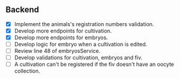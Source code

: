 ## Backend
- [x] Implement the animals's registration numbers validation.
- [x] Develop more endpoints for cultivation.
- [x] Develop more endpoints for embryos.
- [ ] Develop logic for embryo when a cultivation is edited.
- [ ] Review line 48 of embryosService.
- [ ] Develop validations for cultivation, embryos and fiv.
- [ ] A cultivation can't be registered if the fiv doesn't have an oocyte collection.
